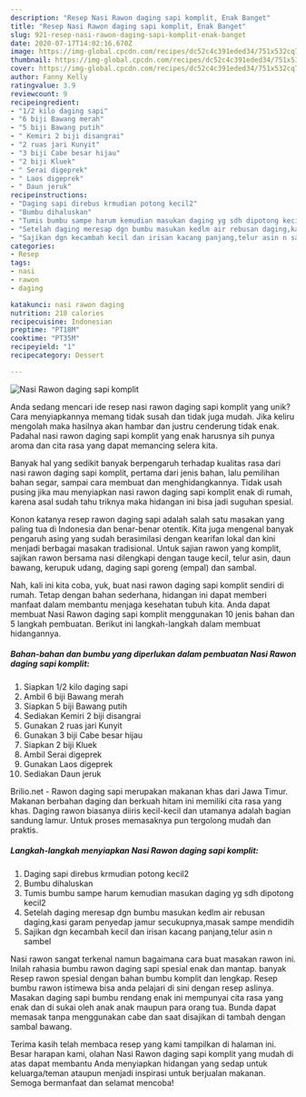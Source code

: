 ```yaml
---
description: "Resep Nasi Rawon daging sapi komplit, Enak Banget"
title: "Resep Nasi Rawon daging sapi komplit, Enak Banget"
slug: 921-resep-nasi-rawon-daging-sapi-komplit-enak-banget
date: 2020-07-17T14:02:16.670Z
image: https://img-global.cpcdn.com/recipes/dc52c4c391eded34/751x532cq70/nasi-rawon-daging-sapi-komplit-foto-resep-utama.jpg
thumbnail: https://img-global.cpcdn.com/recipes/dc52c4c391eded34/751x532cq70/nasi-rawon-daging-sapi-komplit-foto-resep-utama.jpg
cover: https://img-global.cpcdn.com/recipes/dc52c4c391eded34/751x532cq70/nasi-rawon-daging-sapi-komplit-foto-resep-utama.jpg
author: Fanny Kelly
ratingvalue: 3.9
reviewcount: 9
recipeingredient:
- "1/2 kilo daging sapi"
- "6 biji Bawang merah"
- "5 biji Bawang putih"
- " Kemiri 2 biji disangrai"
- "2 ruas jari Kunyit"
- "3 biji Cabe besar hijau"
- "2 biji Kluek"
- " Serai digeprek"
- " Laos digeprek"
- " Daun jeruk"
recipeinstructions:
- "Daging sapi direbus krmudian potong kecil2"
- "Bumbu dihaluskan"
- "Tumis bumbu sampe harum kemudian masukan daging yg sdh dipotong kecil2"
- "Setelah daging meresap dgn bumbu masukan kedlm air rebusan daging,kasi garam penyedap jamur secukupnya,masak sampe mendidih"
- "Sajikan dgn kecambah kecil dan irisan kacang panjang,telur asin n sambel"
categories:
- Resep
tags:
- nasi
- rawon
- daging

katakunci: nasi rawon daging 
nutrition: 218 calories
recipecuisine: Indonesian
preptime: "PT18M"
cooktime: "PT35M"
recipeyield: "1"
recipecategory: Dessert

---
```



![Nasi Rawon daging sapi komplit](https://img-global.cpcdn.com/recipes/dc52c4c391eded34/751x532cq70/nasi-rawon-daging-sapi-komplit-foto-resep-utama.jpg)

Anda sedang mencari ide resep nasi rawon daging sapi komplit yang unik? Cara menyiapkannya memang tidak susah dan tidak juga mudah. Jika keliru mengolah maka hasilnya akan hambar dan justru cenderung tidak enak. Padahal nasi rawon daging sapi komplit yang enak harusnya sih punya aroma dan cita rasa yang dapat memancing selera kita.

Banyak hal yang sedikit banyak berpengaruh terhadap kualitas rasa dari nasi rawon daging sapi komplit, pertama dari jenis bahan, lalu pemilihan bahan segar, sampai cara membuat dan menghidangkannya. Tidak usah pusing jika mau menyiapkan nasi rawon daging sapi komplit enak di rumah, karena asal sudah tahu triknya maka hidangan ini bisa jadi suguhan spesial.

Konon katanya resep rawon daging sapi adalah salah satu masakan yang paling tua di Indonesia dan benar-benar otentik. Kita juga mengenal banyak pengaruh asing yang sudah berasimilasi dengan kearifan lokal dan kini menjadi berbagai masakan tradisional. Untuk sajian rawon yang komplit, sajikan rawon bersama nasi dilengkapi dengan tauge kecil, telur asin, daun bawang, kerupuk udang, daging sapi goreng (empal) dan sambal.


Nah, kali ini kita coba, yuk, buat nasi rawon daging sapi komplit sendiri di rumah. Tetap dengan bahan sederhana, hidangan ini dapat memberi manfaat dalam membantu menjaga kesehatan tubuh kita. Anda dapat membuat Nasi Rawon daging sapi komplit menggunakan 10 jenis bahan dan 5 langkah pembuatan. Berikut ini langkah-langkah dalam membuat hidangannya.

<!--inarticleads1-->

##### Bahan-bahan dan bumbu yang diperlukan dalam pembuatan Nasi Rawon daging sapi komplit:

1. Siapkan 1/2 kilo daging sapi
1. Ambil 6 biji Bawang merah
1. Siapkan 5 biji Bawang putih
1. Sediakan  Kemiri 2 biji disangrai
1. Gunakan 2 ruas jari Kunyit
1. Gunakan 3 biji Cabe besar hijau
1. Siapkan 2 biji Kluek
1. Ambil  Serai digeprek
1. Gunakan  Laos digeprek
1. Sediakan  Daun jeruk


Brilio.net - Rawon daging sapi merupakan makanan khas dari Jawa Timur. Makanan berbahan daging dan berkuah hitam ini memiliki cita rasa yang khas. Daging rawon biasanya diiris kecil-kecil dan utamanya adalah bagian sandung lamur. Untuk proses memasaknya pun tergolong mudah dan praktis. 

<!--inarticleads2-->

##### Langkah-langkah menyiapkan Nasi Rawon daging sapi komplit:

1. Daging sapi direbus krmudian potong kecil2
1. Bumbu dihaluskan
1. Tumis bumbu sampe harum kemudian masukan daging yg sdh dipotong kecil2
1. Setelah daging meresap dgn bumbu masukan kedlm air rebusan daging,kasi garam penyedap jamur secukupnya,masak sampe mendidih
1. Sajikan dgn kecambah kecil dan irisan kacang panjang,telur asin n sambel


Nasi rawon sangat terkenal namun bagaimana cara buat masakan rawon ini. Inilah rahasia bumbu rawon daging sapi spesial enak dan mantap. banyak Resep rawon spesial dengan bahan bumbu komplit dan lengkap. Resep bumbu rawon istimewa bisa anda pelajari di sini dengan resep aslinya. Masakan daging sapi bumbu rendang enak ini mempunyai cita rasa yang enak dan di sukai oleh anak anak maupun para orang tua. Bunda dapat memasak tanpa menggunakan cabe dan saat disajikan di tambah dengan sambal bawang. 

Terima kasih telah membaca resep yang kami tampilkan di halaman ini. Besar harapan kami, olahan Nasi Rawon daging sapi komplit yang mudah di atas dapat membantu Anda menyiapkan hidangan yang sedap untuk keluarga/teman ataupun menjadi inspirasi untuk berjualan makanan. Semoga bermanfaat dan selamat mencoba!
